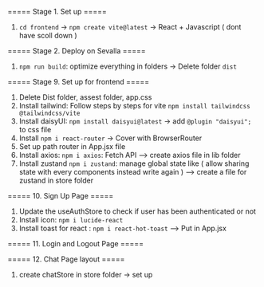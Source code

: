 ===== Stage 1. Set up =====

1. `cd frontend` -> `npm create vite@latest` -> React + Javascript ( dont have scoll down )

===== Stage 2. Deploy on Sevalla =====

1. `npm run build`: optimize everything in folders -> Delete folder `dist`

===== Stage 9. Set up for frontend =====

1. Delete Dist folder, assest folder, app.css
2. Install tailwind: Follow steps by steps for vite `npm install tailwindcss @tailwindcss/vite` 
3. Install daisyUI: `npm install daisyui@latest` -> add `@plugin "daisyui";` to css file
4. Install `npm i react-router` -> Cover <App/> with BrowserRouter
4. Set up path router in App.jsx file
5. Install axios: `npm i axios`: Fetch API --> create axios file in lib folder
6. Install zustand `npm i zustand`: manage global state like ( allow sharing state with every components instead write again ) --> create a file for zustand in store folder

===== 10. Sign Up Page =====

1. Update the useAuthStore to check if user has been authenticated or not
2. Install icon: `npm i lucide-react`
3. Install toast for react : `npm i react-hot-toast` --> Put <Toaster> in App.jsx


===== 11. Login and Logout Page =====



===== 12. Chat Page layout =====

1. create chatStore in store folder -> set up